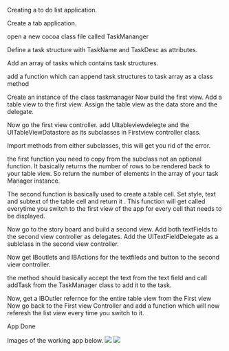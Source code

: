 Creating a to do list application. 

Create a tab application. 

open a new cocoa class file called TaskMananger

Define a task structure with TaskName and TaskDesc as attributes.

Add an array of tasks which contains task structures. 

add a function which can append task structures to task array as a class method

Create an instance of the class taskmanager
Now build the first view. Add a table view to the first view. 
Assign the table view as the data store and the delegate.

Now go the first view controller. add UItableviewdelegte and the UITableViewDatastore as its subclasses in Firstview controller class. 

Import methods from either subclasses, this will get you rid of the error. 

the first function you need to copy from the subclass not an optional function. 
It basically returns the number of rows to be rendered back to your table view. 
So return the number of elements in the array of your task Manager instance.

The second function is basically used to create a table cell. 
Set style, text and subtext of the table cell and return it .
This function will get called everytime you switch to the first view of the app for every cell that needs to be displayed.

Now go to the story board and build a second view. 
Add both textFields to the second view controller as delegates. 
Add the UITextFieldDelegate as a sublclass in the second view controller. 

Now get IBoutlets and IBActions for the textfileds and button to the second view controller. 

the method should basically accept the text from the text field and call addTask from the TaskManager class to add it to the task. 


Now, get a IBOutler refernce for the entire table view from the First view
Now go back to the First view Controller and add a function which will now referesh the list view every time you switch to it. 

App Done

Images of the working app below. 
<img src = "http://imgur.com/zTbi8JZ"></img>
<img src = "http://imgur.com/JQmiYnb"></img>

